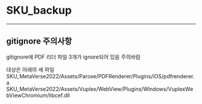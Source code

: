 # SKU_backup

<hr>

## gitignore 주의사항

gitignore에 PDF 리더 파일 3개가 ignore되어 있음 주의바람

대상은 아래의 세 파일
SKU_MetaVerse2022/Assets/Paroxe/PDFRenderer/Plugins/iOS/pdfrenderer.a
SKU_MetaVerse2022/Assets/Vuplex/WebView/Plugins/Windows/VuplexWebViewChromium/libcef.dll
